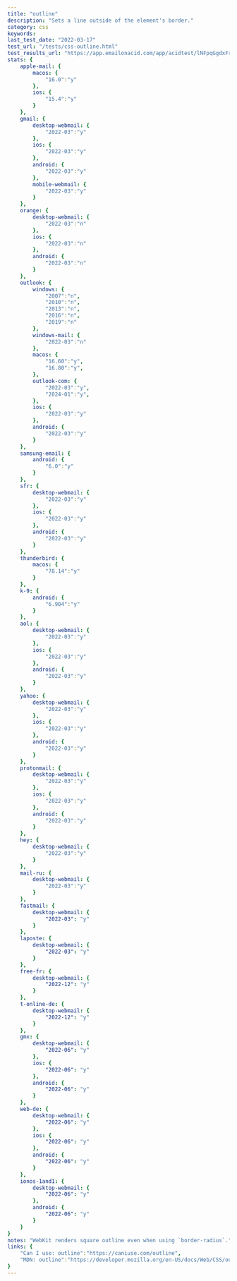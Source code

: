 ```yaml
---
title: "outline"
description: "Sets a line outside of the element's border."
category: css
keywords: 
last_test_date: "2022-03-17"
test_url: "/tests/css-outline.html"
test_results_url: "https://app.emailonacid.com/app/acidtest/lNFpqGgdxFrmgevoZciqnebVLZKXIWKyHp5HCLRCDt9GB/list"
stats: {
    apple-mail: {
        macos: {
            "16.0":"y"
        },
        ios: {
            "15.4":"y"
        }
    },
    gmail: {
        desktop-webmail: {
            "2022-03":"y"
        },
        ios: {
            "2022-03":"y"
        },
        android: {
            "2022-03":"y"
        },
        mobile-webmail: {
            "2022-03":"y"
        }
    },
    orange: {
        desktop-webmail: {
            "2022-03":"n"
        },
        ios: {
            "2022-03":"n"
        },
        android: {
            "2022-03":"n"
        }
    },
    outlook: {
        windows: {
            "2007":"n",
            "2010":"n",
            "2013":"n",
            "2016":"n",
            "2019":"n"
        },
        windows-mail: {
            "2022-03":"n"
        },
        macos: {
            "16.60":"y",
            "16.80":"y",
        },
        outlook-com: {
            "2022-03":"y",
            "2024-01":"y",
        },
        ios: {
            "2022-03":"y"
        },
        android: {
            "2022-03":"y"
        }
    },
    samsung-email: {
        android: {
            "6.0":"y"
        }
    },
    sfr: {
        desktop-webmail: {
            "2022-03":"y"
        },
        ios: {
            "2022-03":"y"
        },
        android: {
            "2022-03":"y"
        }
    },
    thunderbird: {
        macos: {
            "78.14":"y"
        }
    },
    k-9: {
		android: {
			"6.904":"y"
		}
  	},
    aol: {
        desktop-webmail: {
            "2022-03":"y"
        },
        ios: {
            "2022-03":"y"
        },
        android: {
            "2022-03":"y"
        }
    },
    yahoo: {
        desktop-webmail: {
            "2022-03":"y"
        },
        ios: {
            "2022-03":"y"
        },
        android: {
            "2022-03":"y"
        }
    },
    protonmail: {
        desktop-webmail: {
            "2022-03":"y"
        },
        ios: {
            "2022-03":"y"
        },
        android: {
            "2022-03":"y"
        }
    },
    hey: {
        desktop-webmail: {
            "2022-03":"y"
        }
    },
    mail-ru: {
        desktop-webmail: {
            "2022-03":"y"
        }
    },
    fastmail: {
        desktop-webmail: {
            "2022-03": "y"
        }
    },
    laposte: {
        desktop-webmail: {
            "2022-03": "y"
        }
    },
    free-fr: {
        desktop-webmail: {
            "2022-12": "y"
        }
    },
    t-online-de: {
        desktop-webmail: {
            "2022-12": "y"
        }
    },
    gmx: {
        desktop-webmail: {
            "2022-06": "y"
        },
        ios: {
            "2022-06": "y"
        },
        android: {
            "2022-06": "y"
        }
    },
    web-de: {
        desktop-webmail: {
            "2022-06": "y"
        },
        ios: {
            "2022-06": "y"
        },
        android: {
            "2022-06": "y"
        }
    },
    ionos-1and1: {
        desktop-webmail: {
            "2022-06": "y"
        },
        android: {
            "2022-06": "y"
        }
    }
}
notes: "WebKit renders square outline even when using `border-radius`."
links: {
    "Can I use: outline":"https://caniuse.com/outline",
    "MDN: outline":"https://developer.mozilla.org/en-US/docs/Web/CSS/outline"
}
---
```

